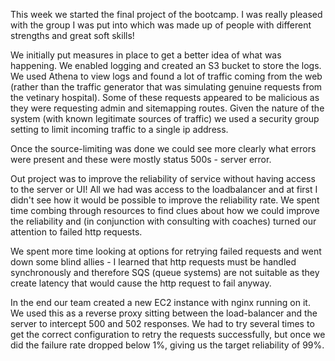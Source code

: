 This week we started the final project of the bootcamp. I was really pleased with the group I was put into which was made up of people with different strengths and great soft skills! 

We initially put measures in place to get a better idea of what was happening. We enabled logging and created an S3 bucket to store the logs. We used Athena to view logs and found a lot of traffic coming from the web (rather than the traffic generator that was simulating genuine requests from the vetinary hospital). Some of these requests appeared to be malicious as they were requesting admin and sitemapping routes. Given the nature of the system (with known legitimate sources of traffic) we used a security group setting to limit incoming traffic to a single ip address. 

Once the source-limiting was done we could see more clearly what errors were present and these were mostly status 500s - server error.

Out project was to improve the reliability of service without having access to the server or UI! All we had was access to the loadbalancer and at first I didn't see how it would be possible to improve the reliability rate. We spent time combing through resources to find clues about how we could improve the reliability and (in conjunction with consulting with coaches) turned our attention to failed http requests. 

We spent more time looking at options for retrying failed requests and went down some blind allies - I learned that http requests must be handled synchronously and therefore SQS (queue systems) are not suitable as they create latency that would cause the http request to fail anyway. 

In the end our team created a new EC2 instance with nginx running on it. We used this as a reverse proxy sitting between the load-balancer and the server to intercept 500 and 502 responses. We had to try several times to get the correct configuration to retry the requests successfully, but once we did the failure rate dropped below 1%, giving us the target reliability of 99%.

